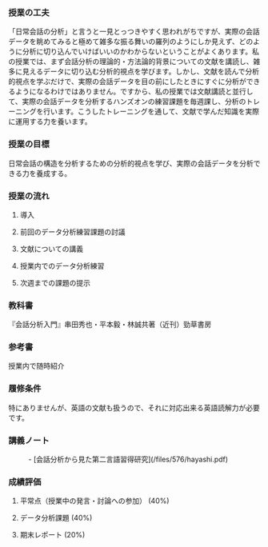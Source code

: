 

### 授業の工夫


「日常会話の分析」と言うと一見とっつきやすく思われがちですが、実際の会話データを眺めてみると極めて雑多な振る舞いの羅列のようにしか見えず、どのように分析に切り込んでいけばいいのかわからないということがよくあります。私の授業では、まず会話分析の理論的・方法論的背景についての文献を講読し、雑多に見えるデータに切り込む分析的視点を学びます。しかし、文献を読んで分析的視点を学ぶだけで、実際の会話データを目の前にしたときにすぐに分析ができるようになるわけではありません。ですから、私の授業では文献講読と並行して、実際の会話データを分析するハンズオンの練習課題を毎週課し、分析のトレーニングを行います。こうしたトレーニングを通して、文献で学んだ知識を実際に運用する力を養います。


### 授業の目標


日常会話の構造を分析するための分析的視点を学び、実際の会話データを分析できる力を養成する。 


### 授業の流れ


1. 導入

2. 前回のデータ分析練習課題の討議

3. 文献についての講義

4. 授業内でのデータ分析練習

5. 次週までの課題の提示


### 教科書


『会話分析入門』串田秀也・平本毅・林誠共著（近刊）勁草書房 


### 参考書


授業内で随時紹介 


### 履修条件


特にありませんが、英語の文献も扱うので、それに対応出来る英語読解力が必要です。


### 講義ノート


<dd>
- [会話分析から見た第二言語習得研究](/files/576/hayashi.pdf) </dd>


### 成績評価


1. 平常点（授業中の発言・討論への参加） (40%)

2. データ分析課題 (40%)

3. 期末レポート (20%)

